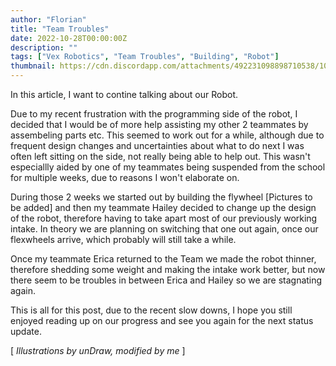 ```yaml
---
author: "Florian"
title: "Team Troubles"
date: 2022-10-28T00:00:00Z
description: ""
tags: ["Vex Robotics", "Team Troubles", "Building", "Robot"]
thumbnail: https://cdn.discordapp.com/attachments/492231098898710538/1037968231446630420/conflict.svg
---
```


In this article, I want to contine talking about our Robot.

Due to my recent frustration with the programming side of the robot, I decided that I would be of more help assisting my other 2 teammates by assembeling parts etc. This seemed to work out for a while, although due to frequent design changes and uncertainties about what to do next I was often left sitting on the side, not really being able to help out.
This wasn't especiallly aided by one of my teammates being suspended from the school for multiple weeks, due to reasons I won't elaborate on. 

During those 2 weeks we started out by building the flywheel [Pictures to be added] and then my teammate Hailey decided to change up the design of the robot, therefore having to take apart most of our previously working intake. In theory we are planning on switching that one out again, once our flexwheels arrive, which probably will still take a while.

Once my teammate Erica returned to the Team we made the robot thinner, therefore shedding some weight and making the intake work better, but now there seem to be troubles in between Erica and Hailey so we are stagnating again.

This is all for this post, due to the recent slow downs, I hope you still enjoyed reading up on our progress and see you again for the next status update.

[ *Illustrations by unDraw, modified by me* ]
